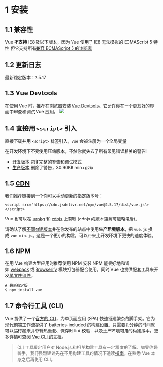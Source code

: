 # 1 安装
## 1.1  兼容性
Vue **不支持** IE8 及以下版本，因为 Vue 使用了 IE8 无法模拟的 ECMAScript 5 特性
但它支持所有[兼容 ECMAScript 5 的浏览器](https://caniuse.com/#feat=es5)

## 1.2 更新日志
最新稳定版本：2.5.17
## 1.3 Vue Devtools
在使用 Vue 时，推荐在浏览器安装 [Vue Devtools](https://github.com/vuejs/vue-devtools#vue-devtools)。它允许你在一个更友好的界面中审查和调试 Vue 应用。
![](https://upload-images.jianshu.io/upload_images/4685968-0c30470350606f20.png?imageMogr2/auto-orient/strip%7CimageView2/2/w/1240)
## 1.4 直接用 `<script>` 引入
直接下载并用 `<script>` 标签引入，`Vue` 会被注册为一个全局变量

在开发环境下不要使用压缩版本，不然你就失去了所有常见错误相关的警告!
- [开发版本](https://vuejs.org/js/vue.js)
包含完整的警告和调试模式
- [生产版本](https://vuejs.org/js/vue.min.js)
删除了警告，30.90KB min+gzip
## 1.5 [CDN](https://cn.vuejs.org/v2/guide/installation.html#CDN "CDN")
我们推荐链接到一个你可以手动更新的指定版本号：
```
<script src="https://cdn.jsdelivr.net/npm/vue@2.5.17/dist/vue.js"></script>
```
Vue 也可以在 [unpkg](https://unpkg.com/vue@2.5.17/dist/vue.js) 和 [cdnjs](https://cdnjs.cloudflare.com/ajax/libs/vue/2.5.17/vue.js) 上获取 (cdnjs 的版本更新可能略滞后)。

请确认了解[不同构建版本](https://cn.vuejs.org/v2/guide/installation.html#%E5%AF%B9%E4%B8%8D%E5%90%8C%E6%9E%84%E5%BB%BA%E7%89%88%E6%9C%AC%E7%9A%84%E8%A7%A3%E9%87%8A)并在你发布的站点中使用**生产环境版本**，把 `vue.js` 换成 `vue.min.js`。这是一个更小的构建，可以带来比开发环境下更快的速度体验。
## 1.6 NPM
在用 Vue 构建大型应用时推荐使用 NPM 安装
NPM 能很好地和诸如 [webpack](https://webpack.js.org/) 或 [Browserify](http://browserify.org/) 模块打包器配合使用。同时 Vue 也提供配套工具来开发[单文件组件](https://cn.vuejs.org/v2/guide/single-file-components.html)。
```
# 最新稳定版
$ npm install vue
```
## 1.7 命令行工具 (CLI)
Vue 提供了一个[官方的 CLI](https://github.com/vuejs/vue-cli)，为单页面应用 (SPA) 快速搭建繁杂的脚手架。它为现代前端工作流提供了 batteries-included 的构建设置。只需要几分钟的时间就可以运行起来并带有热重载、保存时 lint 校验，以及生产环境可用的构建版本。更多详情可查阅 [Vue CLI 的文档](https://cli.vuejs.org/)。

>CLI 工具假定用户对 Node.js 和相关构建工具有一定程度的了解。如果你是新手，我们强烈建议先在不用构建工具的情况下通读[指南](https://cn.vuejs.org/v2/guide/)，在熟悉 Vue 本身之后再使用 CLI。

